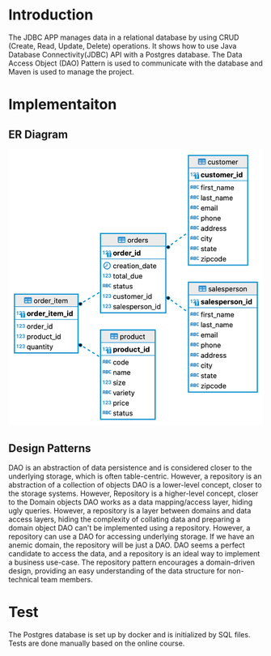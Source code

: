 # Introduction
The JDBC APP manages data in a relational database by using CRUD (Create, Read, Update, Delete) operations. It shows how to use Java Database Connectivity(JDBC) API with a Postgres database. The Data Access Object (DAO) Pattern is used to communicate with the database and Maven is used to manage the project.
# Implementaiton
## ER Diagram
![ER diagram](./assets/JDBC_ER.png)

## Design Patterns
DAO is an abstraction of data persistence and is considered closer to the underlying storage, which is often table-centric. However, a repository is an abstraction of a collection of objects
DAO is a lower-level concept, closer to the storage systems. However, Repository is a higher-level concept, closer to the Domain objects
DAO works as a data mapping/access layer, hiding ugly queries. However, a repository is a layer between domains and data access layers, hiding the complexity of collating data and preparing a domain object
DAO can't be implemented using a repository. However, a repository can use a DAO for accessing underlying storage.
If we have an anemic domain, the repository will be just a DAO.
DAO seems a perfect candidate to access the data, and a repository is an ideal way to implement a business use-case. The repository pattern encourages a domain-driven design, providing an easy understanding of the data structure for non-technical team members.
# Test
The Postgres database is set up by docker and is initialized by SQL files. Tests are done manually based on the online course.
